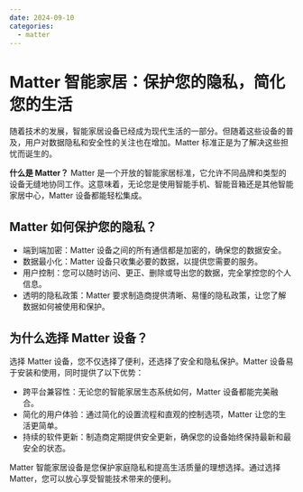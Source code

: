 ```yaml
---
date: 2024-09-10
categories: 
  - matter
---
```


# Matter 智能家居：保护您的隐私，简化您的生活

随着技术的发展，智能家居设备已经成为现代生活的一部分。但随着这些设备的普及，用户对数据隐私和安全性的关注也在增加。Matter 标准正是为了解决这些担忧而诞生的。
<!-- more -->
**什么是 Matter？** Matter 是一个开放的智能家居标准，它允许不同品牌和类型的设备无缝地协同工作。这意味着，无论您是使用智能手机、智能音箱还是其他智能家居中心，Matter 设备都能轻松集成。

## Matter 如何保护您的隐私？

* 端到端加密：Matter 设备之间的所有通信都是加密的，确保您的数据安全。
* 数据最小化：Matter 设备只收集必要的数据，以提供您需要的服务。
* 用户控制：您可以随时访问、更正、删除或导出您的数据，完全掌控您的个人信息。
* 透明的隐私政策：Matter 要求制造商提供清晰、易懂的隐私政策，让您了解数据如何被使用和保护。

## 为什么选择 Matter 设备？ 

选择 Matter 设备，您不仅选择了便利，还选择了安全和隐私保护。Matter 设备易于安装和使用，同时提供了以下优势：

* 跨平台兼容性：无论您的智能家居生态系统如何，Matter 设备都能完美融合。
* 简化的用户体验：通过简化的设置流程和直观的控制选项，Matter 让您的生活更简单。
* 持续的软件更新：制造商定期提供安全更新，确保您的设备始终保持最新和最安全的状态。

Matter 智能家居设备是您保护家庭隐私和提高生活质量的理想选择。通过选择 Matter，您可以放心享受智能技术带来的便利。
